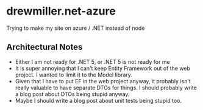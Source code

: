 # drewmiller.net-azure
Trying to make my site on azure / .NET instead of node

## Architectural Notes

* Either I am not ready for .NET 5, or .NET 5 is not ready for me
* It is super annoying that I can't keep Entity Framework out of the web project.  I wanted to limit it to the Model library.
* Given that I have to put EF in the web project anyway, it probably isn't really valuable to have separate DTOs for things.  I should probably write a blog post about DTOs being stupid anyway.
* Maybe I should write a blog post about unit tests being stupid too.